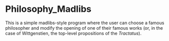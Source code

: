 # Philosophy_Madlibs
This is a simple madlibs-style program where the user can choose a famous philosopher and modify the opening of one of their famous works (or, in the case of Wittgenstien, the top-level propositions of the _Tractatus_).